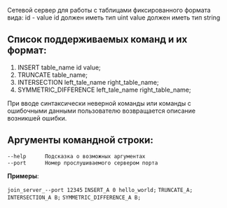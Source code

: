 Сетевой сервер для работы с таблицами фиксированного формата вида: id - value
id должен иметь тип uint
value должен иметь тип string


## Список поддерживаемых команд и их формат:

1) INSERT table_name id value;
2) TRUNCATE table_name;
3) INTERSECTION left_tale_name right_table_name;
4) SYMMETRIC_DIFFERENCE left_tale_name right_table_name;

При вводе синтаксически неверной команды или команды с ошибочными
данными пользователю возвращается описание возникшей ошибки. 

## Аргументы командной строки:
```bash
--help		Подсказка о возможных аргументах
--port		Номер прослушиваемого сервером порта
```

**Примеры**: 

`join_server_--port 12345`
`INSERT_A 0 hello_world;`
`TRUNCATE_A;`
`INTERSECTION_A B;`
`SYMMETRIC_DIFFERENCE_A B;`
